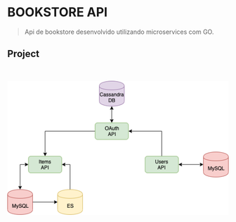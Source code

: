 # BOOKSTORE API

> Api de bookstore desenvolvido utilizando microservices com GO.

## Project

<br/>
<p align="center">
    <img src="project.png" alt="drawing" width="750"/>
</p>
